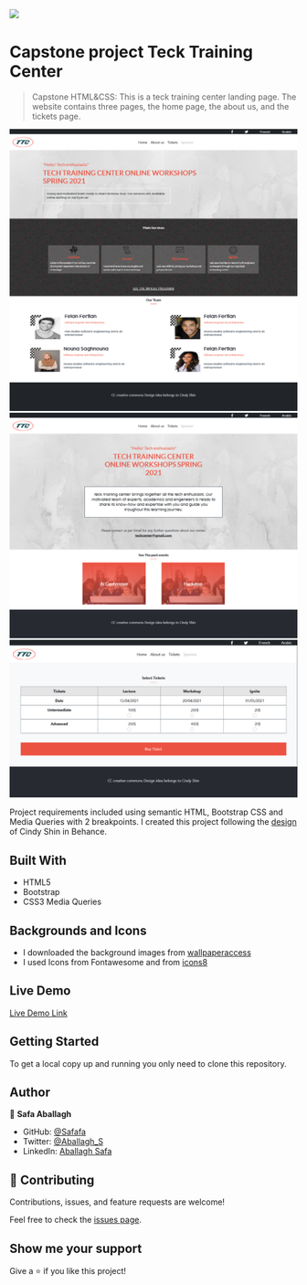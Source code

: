 ![](https://img.shields.io/badge/Microverse-blueviolet)

# Capstone project Teck Training Center

> Capstone HTML&CSS: This is a teck training center landing page.
The website contains three pages, the home page, the about us, and the tickets page.

![screenshot](images/homelg.png)
![screenshot](images/aboutlg.png)
![screenshot](images/tickets.png)

Project requirements included using semantic HTML, Bootstrap CSS and Media Queries with 2 breakpoints.
I created this project following the [design](https://www.behance.net/gallery/29845175/CC-Global-Summit-2015) of Cindy Shin in Behance.


## Built With

- HTML5
- Bootstrap
- CSS3 Media Queries

## Backgrounds and Icons 
- I downloaded the background images from [wallpaperaccess](https://wallpaperaccess.com/)
- I used Icons from Fontawesome and from [icons8](https://icons8.com/)

## Live Demo

[Live Demo Link](https://safafa.github.io/raining-center-landingPage/)

## Getting Started

To get a local copy up and running you only need to clone this repository.

## Author

👤 **Safa Aballagh**

- GitHub: [@Safafa](https://github.com/safafa)
- Twitter: [@Aballagh_S](https://twitter.com/Aballagh_S)
- LinkedIn: [Aballagh Safa](https://www.linkedin.com/in/aballaghsafa/)

## 🤝 Contributing

Contributions, issues, and feature requests are welcome!

Feel free to check the [issues page](https://github.com/safafa/capstone-training-center/issues/4).

## Show me your support

Give a ⭐️ if you like this project!
